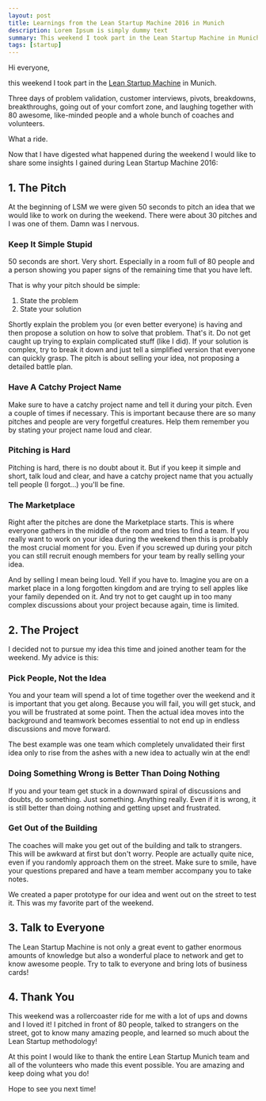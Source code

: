 ```yaml
---
layout: post
title: Learnings from the Lean Startup Machine 2016 in Munich
description: Lorem Ipsum is simply dummy text
summary: This weekend I took part in the Lean Startup Machine in Munich. What an intense experience. In this post I will share with you my key takeaways.
tags: [startup]
---
```


Hi everyone,

this weekend I took part in the [Lean Startup Machine](https://www.leanstartupmachine.com/) in Munich.

Three days of problem validation, customer interviews, pivots, breakdowns, breakthroughs, going out of your comfort zone, and laughing together with 80 awesome, like-minded people and a whole bunch of coaches and volunteers.

What a ride.

Now that I have digested what happened during the weekend I would like to share some insights I gained during Lean Startup Machine 2016:

## 1. The Pitch

At the beginning of LSM we were given 50 seconds to pitch an idea that we would like to work on during the weekend. There were about 30 pitches and I was one of them. Damn was I nervous.

### Keep It Simple Stupid

50 seconds are short. Very short. Especially in a room full of 80 people and a person showing you paper signs of the remaining time that you have left.

That is why your pitch should be simple:

1. State the problem
2. State your solution

Shortly explain the problem you (or even better everyone) is having and then propose a solution on how to solve that problem. That's it. Do not get caught up trying to explain complicated stuff (like I did). If your solution is complex, try to break it down and just tell a simplified version that everyone can quickly grasp. The pitch is about selling your idea, not proposing a detailed battle plan.

### Have A Catchy Project Name

Make sure to have a catchy project name and tell it during your pitch. Even a couple of times if necessary. This is important because there are so many pitches and people are very forgetful creatures. Help them remember you by stating your project name loud and clear.

### Pitching is Hard

Pitching is hard, there is no doubt about it. But if you keep it simple and short, talk loud and clear, and have a catchy project name that you actually tell people (I forgot...) you'll be fine.

### The Marketplace

Right after the pitches are done the Marketplace starts. This is where everyone gathers in the middle of the room and tries to find a team. If you really want to work on your idea during the weekend then this is probably the most crucial moment for you. Even if you screwed up during your pitch you can still recruit enough members for your team by really selling your idea.

And by selling I mean being loud. Yell if you have to. Imagine you are on a market place in a long forgotten kingdom and are trying to sell apples like your family depended on it. And try not to get caught up in too many complex discussions about your project because again, time is limited.

## 2. The Project

I decided not to pursue my idea this time and joined another team for the weekend. My advice is this:

### Pick People, Not the Idea

You and your team will spend a lot of time together over the weekend and it is important that you get along. Because you will fail, you will get stuck, and you will be frustrated at some point. Then the actual idea moves into the background and teamwork becomes essential to not end up in endless discussions and move forward.

The best example was one team which completely unvalidated their first idea only to rise from the ashes with a new idea to actually win at the end!

### Doing Something Wrong is Better Than Doing Nothing

If you and your team get stuck in a downward spiral of discussions and doubts, do something. Just something. Anything really. Even if it is wrong, it is still better than doing nothing and getting upset and frustrated.

### Get Out of the Building

The coaches will make you get out of the building and talk to strangers. This will be awkward at first but don't worry. People are actually quite nice, even if you randomly approach them on the street. Make sure to smile, have your questions prepared and have a team member accompany you to take notes.

We created a paper prototype for our idea and went out on the street to test it. This was my favorite part of the weekend.

## 3. Talk to Everyone

The Lean Startup Machine is not only a great event to gather enormous amounts of knowledge but also a wonderful place to network and get to know awesome people. Try to talk to everyone and bring lots of business cards!

## 4. Thank You

This weekend was a rollercoaster ride for me with a lot of ups and downs and I loved it! I pitched in front of 80 people, talked to strangers on the street, got to know many amazing people, and learned so much about the Lean Startup methodology!

At this point I would like to thank the entire Lean Startup Munich team and all of the volunteers who made this event possible. You are amazing and keep doing what you do!

Hope to see you next time!
